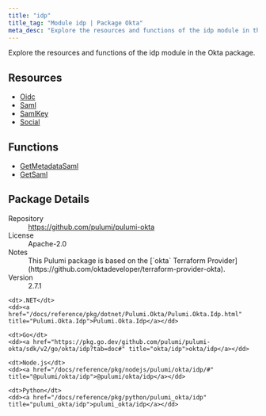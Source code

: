 ```yaml
---
title: "idp"
title_tag: "Module idp | Package Okta"
meta_desc: "Explore the resources and functions of the idp module in the Okta package."
---
```


<!-- WARNING: this file was generated by Pulumi Docs Generator. -->
<!-- Do not edit by hand unless you're certain you know what you are doing! -->

Explore the resources and functions of the idp module in the Okta package.

<h2 id="resources">Resources</h2>
<ul class="api">
    <li><a href="oidc" title="Oidc"><span class="symbol resource"></span>Oidc</a></li>
    <li><a href="saml" title="Saml"><span class="symbol resource"></span>Saml</a></li>
    <li><a href="samlkey" title="SamlKey"><span class="symbol resource"></span>SamlKey</a></li>
    <li><a href="social" title="Social"><span class="symbol resource"></span>Social</a></li>
</ul>

<h2 id="functions">Functions</h2>
<ul class="api">
    <li><a href="getmetadatasaml" title="GetMetadataSaml"><span class="symbol function"></span>GetMetadataSaml</a></li>
    <li><a href="getsaml" title="GetSaml"><span class="symbol function"></span>GetSaml</a></li>
</ul>

<h2 id="package-details">Package Details</h2>
<dl class="package-details">
	<dt>Repository</dt>
	<dd><a href="https://github.com/pulumi/pulumi-okta">https://github.com/pulumi/pulumi-okta</a></dd>
	<dt>License</dt>
	<dd>Apache-2.0</dd>
	<dt>Notes</dt>
	<dd>This Pulumi package is based on the [`okta` Terraform Provider](https://github.com/oktadeveloper/terraform-provider-okta).</dd>
	<dt>Version</dt>
	<dd>2.7.1</dd>
</dl>



<dl class="tabular">

    <dt>.NET</dt>
    <dd><a href="/docs/reference/pkg/dotnet/Pulumi.Okta/Pulumi.Okta.Idp.html" title="Pulumi.Okta.Idp">Pulumi.Okta.Idp</a></dd>

    <dt>Go</dt>
    <dd><a href="https://pkg.go.dev/github.com/pulumi/pulumi-okta/sdk/v2/go/okta/idp?tab=doc#" title="okta/idp">okta/idp</a></dd>

    <dt>Node.js</dt>
    <dd><a href="/docs/reference/pkg/nodejs/pulumi/okta/idp/#" title="@pulumi/okta/idp">@pulumi/okta/idp</a></dd>

    <dt>Python</dt>
    <dd><a href="/docs/reference/pkg/python/pulumi_okta/idp" title="pulumi_okta/idp">pulumi_okta/idp</a></dd>

</dl>

